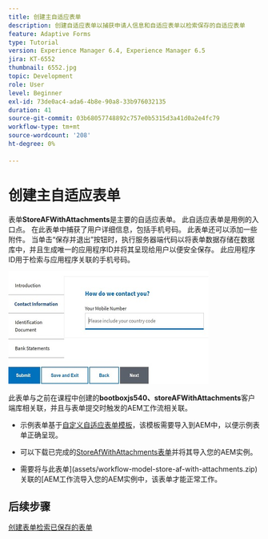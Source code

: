 ```yaml
---
title: 创建主自适应表单
description: 创建自适应表单以捕获申请人信息和自适应表单以检索保存的自适应表单
feature: Adaptive Forms
type: Tutorial
version: Experience Manager 6.4, Experience Manager 6.5
jira: KT-6552
thumbnail: 6552.jpg
topic: Development
role: User
level: Beginner
exl-id: 73de0ac4-ada6-4b8e-90a8-33b976032135
duration: 41
source-git-commit: 03b68057748892c757e0b5315d3a41d0a2e4fc79
workflow-type: tm+mt
source-wordcount: '208'
ht-degree: 0%

---
```


# 创建主自适应表单

表单&#x200B;**StoreAFWithAttachments**&#x200B;是主要的自适应表单。 此自适应表单是用例的入口点。 在此表单中捕获了用户详细信息，包括手机号码。 此表单还可以添加一些附件。 当单击“保存并退出”按钮时，执行服务器端代码以将表单数据存储在数据库中，并且生成唯一的应用程序ID并将其呈现给用户以便安全保存。 此应用程序ID用于检索与应用程序关联的手机号码。

![主应用程序表单](assets/6552.JPG)

此表单与之前在课程中创建的&#x200B;**bootboxjs540、storeAFWithAttachments**&#x200B;客户端库相关联，并且与表单提交时触发的AEM工作流相关联。


* 示例表单基于[自定义自适应表单模板](assets/custom-template-with-page-component.zip)，该模板需要导入到AEM中，以便示例表单正确呈现。

* 可以下载已完成的[StoreAfWithAttachments表单](assets/store-af-with-attachments-form.zip)并将其导入您的AEM实例。

* 需要将与此表单](assets/workflow-model-store-af-with-attachments.zip)关联的[AEM工作流导入您的AEM实例中，该表单才能正常工作。


## 后续步骤

[创建表单检索已保存的表单](./retrieve-saved-form.md)